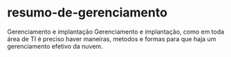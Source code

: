 # resumo-de-gerenciamento
Gerenciamento e implantação
Gerenciamento e implantação, como em toda área de TI é preciso haver maneiras, metodos e formas para que haja um gerenciamento efetivo da nuvem.
